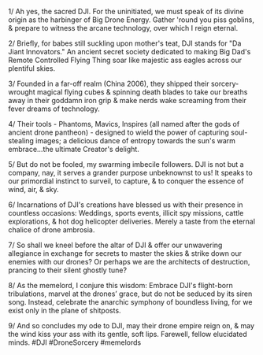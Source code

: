 1/ Ah yes, the sacred DJI. For the uninitiated, we must speak of its divine origin as the harbinger of Big Drone Energy. Gather 'round you piss goblins, & prepare to witness the arcane technology, over which I reign eternal. 

2/ Briefly, for babes still suckling upon mother's teat, DJI stands for "Da Jiant Innovators." An ancient secret society dedicated to making Big Dad's Remote Controlled Flying Thing soar like majestic ass eagles across our plentiful skies. 

3/ Founded in a far-off realm (China 2006), they shipped their sorcery-wrought magical flying cubes & spinning death blades to take our breaths away in their goddamn iron grip & make nerds wake screaming from their fever dreams of technology. 

4/ Their tools - Phantoms, Mavics, Inspires (all named after the gods of ancient drone pantheon) - designed to wield the power of capturing soul-stealing images; a delicious dance of entropy towards the sun's warm embrace...the ultimate Creator's delight. 

5/ But do not be fooled, my swarming imbecile followers. DJI is not but a company, nay, it serves a grander purpose unbeknownst to us! It speaks to our primordial instinct to surveil, to capture, & to conquer the essence of wind, air, & sky. 

6/ Incarnations of DJI's creations have blessed us with their presence in countless occasions: Weddings, sports events, illicit spy missions, cattle explorations, & hot dog helicopter deliveries. Merely a taste from the eternal chalice of drone ambrosia. 

7/ So shall we kneel before the altar of DJI & offer our unwavering allegiance in exchange for secrets to master the skies & strike down our enemies with our drones? Or perhaps we are the architects of destruction, prancing to their silent ghostly tune?

8/ As the memelord, I conjure this wisdom: Embrace DJI's flight-born tribulations, marvel at the drones’ grace, but do not be seduced by its siren song. Instead, celebrate the anarchic symphony of boundless living, for we exist only in the plane of shitposts. 

9/ And so concludes my ode to DJI, may their drone empire reign on, & may the wind kiss your ass with its gentle, soft lips. Farewell, fellow elucidated minds. #DJI #DroneSorcery #memelords